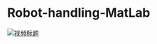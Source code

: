 # Robot-handling-MatLab
[![视频标题](http://img.youtube.com/vi/视频ID/hqdefault.jpg)](http://www.youtube.com/watch?v=视频ID)
